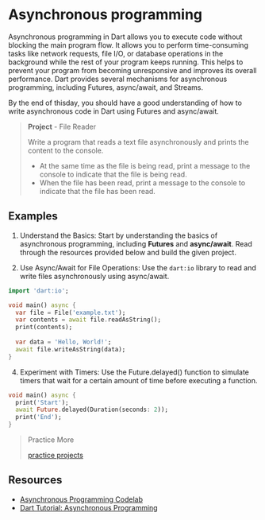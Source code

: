 # Asynchronous programming

Asynchronous programming in Dart allows you to execute code without blocking the main program flow. It allows you to perform time-consuming tasks like network requests, file I/O, or database operations in the background while the rest of your program keeps running. This helps to prevent your program from becoming unresponsive and improves its overall performance. Dart provides several mechanisms for asynchronous programming, including Futures, async/await, and Streams.

By the end of thisday, you should have a good understanding of how to write asynchronous code in Dart using Futures and async/await.

> **Project** - File Reader
> 
> Write a program that reads a text file asynchronously and prints the content to the console.
> - At the same time as the file is being read, print a message to the console to indicate that the file is being read.
> - When the file has been read, print a message to the console to indicate that the file has been read.
>

## Examples

1. Understand the Basics: Start by understanding the basics of asynchronous programming, including **Futures** and **async/await**. Read through the resources provided below and build the given project.

2. Use Async/Await for File Operations: Use the `dart:io` library to read and write files asynchronously using async/await.

```dart
import 'dart:io';

void main() async {
  var file = File('example.txt');
  var contents = await file.readAsString();
  print(contents);
  
  var data = 'Hello, World!';
  await file.writeAsString(data);
}
```

4. Experiment with Timers: Use the Future.delayed() function to simulate timers that wait for a certain amount of time before executing a function.

```dart
void main() async {
  print('Start');
  await Future.delayed(Duration(seconds: 2));
  print('End');
}
```

> Practice More
> 
> [practice projects](https://masterflutter.appwriters.dev/ch04-asynchronous-programming-rest-api-and-json/ls01-introduction-to-asynchronous-programming)


## Resources

- [Asynchronous Programming Codelab](https://dart.dev/codelabs/async-await)
- [Dart Tutorial: Asynchronous Programming](https://dart-tutorial.com/asynchronous-programming/)